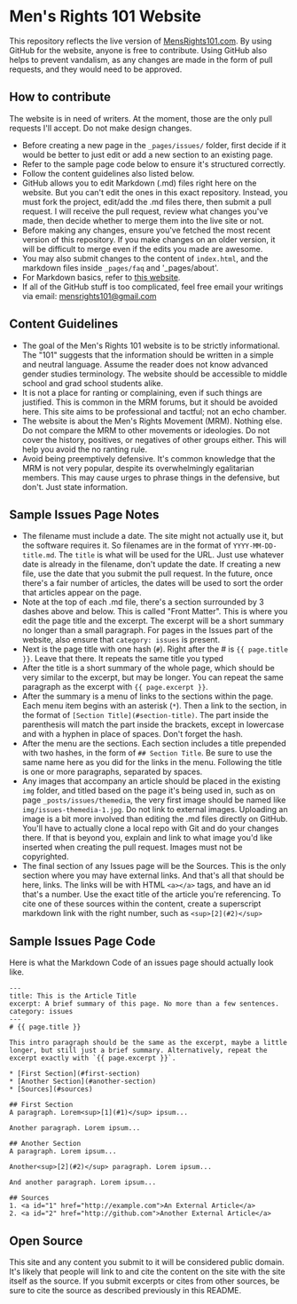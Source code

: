 # Men's Rights 101 Website
This repository reflects the live version of [MensRights101.com](http://mensrights101.com). By using GitHub for the website, anyone is free to contribute. Using GitHub also helps to prevent vandalism, as any changes are made in the form of pull requests, and they would need to be approved.

## How to contribute
The website is in need of writers. At the moment, those are the only pull requests I'll accept. Do not make design changes.
* Before creating a new page in the `_pages/issues/` folder, first decide if it would be better to just edit or add a new section to an existing page.
* Refer to the sample page code below to ensure it's structured correctly.
* Follow the content guidelines also listed below.
* GitHub allows you to edit Markdown (.md) files right here on the website. But you can't edit the ones in this exact repository. Instead, you must fork the project, edit/add the .md files there, then submit a pull request. I will receive the pull request, review what changes you've made, then decide whether to merge them into the live site or not.
* Before making any changes, ensure you've fetched the most recent version of this repository. If you make changes on an older version, it will be difficult to merge even if the edits you made are awesome.
* You may also submit changes to the content of `index.html`, and the markdown files inside `_pages/faq` and '_pages/about'.
* For Markdown basics, refer to [this website](http://daringfireball.net/projects/markdown/basics).
* If all of the GitHub stuff is too complicated, feel free email your writings via email: mensrights101@gmail.com

## Content Guidelines
* The goal of the Men's Rights 101 website is to be strictly informational. The "101" suggests that the information should be written in a simple and neutral language. Assume the reader does not know advanced gender studies terminology. The website should be accessible to middle school and grad school students alike.
* It is not a place for ranting or complaining, even if such things are justified. This is common in the MRM forums, but it should be avoided here. This site aims to be professional and tactful; not an echo chamber.
* The website is about the Men's Rights Movement (MRM). Nothing else. Do not compare the MRM to other movements or ideologies. Do not cover the history, positives, or negatives of other groups either. This will help you avoid the no ranting rule.
* Avoid being preemptively defensive. It's common knowledge that the MRM is not very popular, despite its overwhelmingly egalitarian members. This may cause urges to phrase things in the defensive, but don't. Just state information.

## Sample Issues Page Notes
* The filename must include a date. The site might not actually use it, but the software requires it. So filenames are in the format of `YYYY-MM-DD-title.md`. The `title` is what will be used for the URL. Just use whatever date is already in the filename, don't update the date. If creating a new file, use the date that you submit the pull request. In the future, once there's a fair number of articles, the dates will be used to sort the order that articles appear on the page.
* Note at the top of each .md file, there's a section surrounded by 3 dashes above and below. This is called "Front Matter". This is where you edit the page title and the excerpt. The excerpt will be a short summary no longer than a small paragraph. For pages in the Issues part of the website, also ensure that `category: issues` is present.
* Next is the page title with one hash (`#`). Right after the # is `{{ page.title }}`. Leave that there. It repeats the same title you typed
* After the title is a short summary of the whole page, which should be very similar to the excerpt, but may be longer. You can repeat the same paragraph as the excerpt with `{{ page.excerpt }}`.
* After the summary is a menu of links to the sections within the page. Each menu item begins with an asterisk (`*`). Then a link to the section, in the format of `[Section Title](#section-title)`. The part inside the parenthesis will match the part inside the brackets, except in lowercase and with a hyphen in place of spaces. Don't forget the hash.
* After the menu are the sections. Each section includes a title prepended with two hashes, in the form of `## Section Title`. Be sure to use the same name here as you did for the links in the menu. Following the title is one or more paragraphs, separated by spaces.
* Any images that accompany an article should be placed in the existing `img` folder, and titled based on the page it's being used in, such as on page `_posts/issues/themedia`, the very first image should be named like `img/issues-themedia-1.jpg`. Do not link to external images. Uploading an image is a bit more involved than editing the .md files directly on GitHub. You'll have to actually clone a local repo with Git and do your changes there. If that is beyond you, explain and link to what image you'd like inserted when creating the pull request. Images must not be copyrighted.
* The final section of any Issues page will be the Sources. This is the only section where you may have external links. And that's all that should be here, links. The links will be with HTML `<a></a>` tags, and have an id that's a number. Use the exact title of the article you're referencing. To cite one of these sources within the content, create a superscript markdown link with the right number, such as `<sup>[2](#2)</sup>`

## Sample Issues Page Code
Here is what the Markdown Code of an issues page should actually look like.
```
---
title: This is the Article Title
excerpt: A brief summary of this page. No more than a few sentences.
category: issues
---
# {{ page.title }}

This intro paragraph should be the same as the excerpt, maybe a little longer, but still just a brief summary. Alternatively, repeat the excerpt exactly with `{{ page.excerpt }}`.

* [First Section](#first-section)
* [Another Section](#another-section)
* [Sources](#sources)

## First Section
A paragraph. Lorem<sup>[1](#1)</sup> ipsum...

Another paragraph. Lorem ipsum...

## Another Section
A paragraph. Lorem ipsum...

Another<sup>[2](#2)</sup> paragraph. Lorem ipsum...

And another paragraph. Lorem ipsum...

## Sources
1. <a id="1" href="http://example.com">An External Article</a>
2. <a id="2" href="http://github.com">Another External Article</a>

```

## Open Source
This site and any content you submit to it will be considered public domain. It's likely that people will link to and cite the content on the site with the site itself as the source. If you submit excerpts or cites from other sources, be sure to cite the source as described previously in this README.
